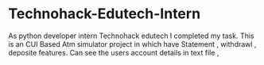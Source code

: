 # Technohack-Edutech-Intern
As python developer intern Technohack edutech I completed my task.
This is an CUI Based Atm simulator project in which have Statement , withdrawl , deposite features. Can see the users account details in text file ,
